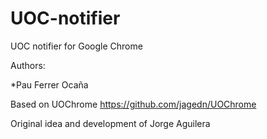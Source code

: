 UOC-notifier
============

UOC notifier for Google Chrome

Authors:

*Pau Ferrer Ocaña

Based on UOChrome https://github.com/jagedn/UOChrome

Original idea and development of Jorge Aguilera
